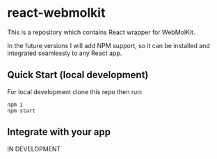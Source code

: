 # react-webmolkit

This is a repository which contains React wrapper for WebMolKit.

In the future versions I will add NPM support, so it can be installed and integrated seamlessly to any React app.

## Quick Start (local development)

For local development clone this repo then run:

```
npm i
npm start
```

## Integrate with your app

IN DEVELOPMENT
